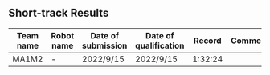 ## Short-track Results

|  Team name  | Robot name | Date of submission | Date of qualification | Record  | Comment | Materials |
| ----        | ----       | ----               | ----                  | ----    | ----    | ----      |
|  MA1M2      |  -         | 2022/9/15          | 2022/9/15             | 1:32:24 |         |           |


